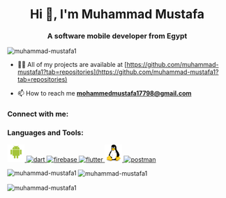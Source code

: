 <h1 align="center">Hi 👋, I'm Muhammad Mustafa</h1>
<h3 align="center">A software mobile developer from Egypt</h3>

<p align="left"> <img src="https://komarev.com/ghpvc/?username=muhammad-mustafa1&label=Profile%20views&color=0e75b6&style=flat" alt="muhammad-mustafa1" /> </p>

- 👨‍💻 All of my projects are available at [https://github.com/muhammad-mustafa1?tab=repositories](https://github.com/muhammad-mustafa1?tab=repositories)

- 📫 How to reach me **mohammedmustafa17798@gmail.com**

<h3 align="left">Connect with me:</h3>
<p align="left">
</p>

<h3 align="left">Languages and Tools:</h3>
<p align="left"> <a href="https://developer.android.com" target="_blank" rel="noreferrer"> <img src="https://raw.githubusercontent.com/devicons/devicon/master/icons/android/android-original-wordmark.svg" alt="android" width="40" height="40"/> </a> <a href="https://dart.dev" target="_blank" rel="noreferrer"> <img src="https://www.vectorlogo.zone/logos/dartlang/dartlang-icon.svg" alt="dart" width="40" height="40"/> </a> <a href="https://firebase.google.com/" target="_blank" rel="noreferrer"> <img src="https://www.vectorlogo.zone/logos/firebase/firebase-icon.svg" alt="firebase" width="40" height="40"/> </a> <a href="https://flutter.dev" target="_blank" rel="noreferrer"> <img src="https://www.vectorlogo.zone/logos/flutterio/flutterio-icon.svg" alt="flutter" width="40" height="40"/> </a> <a href="https://www.linux.org/" target="_blank" rel="noreferrer"> <img src="https://raw.githubusercontent.com/devicons/devicon/master/icons/linux/linux-original.svg" alt="linux" width="40" height="40"/> </a> <a href="https://postman.com" target="_blank" rel="noreferrer"> <img src="https://www.vectorlogo.zone/logos/getpostman/getpostman-icon.svg" alt="postman" width="40" height="40"/> </a> </p>

<p><img align="left" src="https://github-readme-stats.vercel.app/api/top-langs?username=muhammad-mustafa1&show_icons=true&locale=en&layout=compact" alt="muhammad-mustafa1" /></p>

<p>&nbsp;<img align="center" src="https://github-readme-stats.vercel.app/api?username=muhammad-mustafa1&show_icons=true&locale=en" alt="muhammad-mustafa1" /></p>

<p><img align="center" src="https://github-readme-streak-stats.herokuapp.com/?user=muhammad-mustafa1&" alt="muhammad-mustafa1" /></p>
